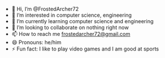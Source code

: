 - 👋 Hi, I’m @FrostedArcher72
- 👀 I’m interested in computer science, engineering
- 🌱 I’m currently learning computer science and engineering
- 💞️ I’m looking to collaborate on nothing right now
- 📫 How to reach me frostedarcher72@gmail.com
- 😄 Pronouns: he/him
- ⚡ Fun fact: I like to play video games and I am good at sports

<!---
FrostedArcher72/FrostedArcher72 is a ✨ special ✨ repository because its `README.md` (this file) appears on your GitHub profile.
You can click the Preview link to take a look at your changes.
--->
